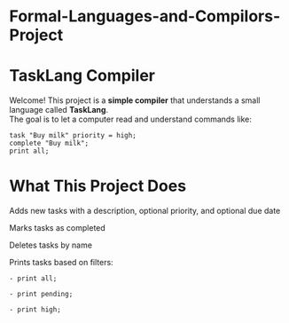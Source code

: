# Formal-Languages-and-Compilors-Project

# TaskLang Compiler

Welcome! This project is a **simple compiler** that understands a small language called **TaskLang**.  
The goal is to let a computer read and understand commands like:

```tasklang
task "Buy milk" priority = high;
complete "Buy milk";
print all;
```

# **What This Project Does**
Adds new tasks with a description, optional priority, and optional due date

Marks tasks as completed

Deletes tasks by name

Prints tasks based on filters:
```
- print all;

- print pending;

- print high;
```
